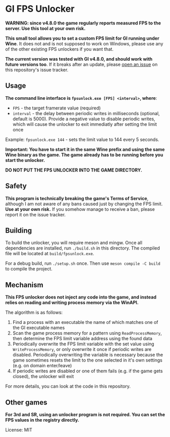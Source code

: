 # GI FPS Unlocker
**WARNING: since v4.8.0 the game regularly reports measured FPS to the server. Use this tool at your own risk.**

**This small tool allows you to set a custom FPS limit for GI running under Wine**. It does not and is not supposed to work on Windows, please use any of the other existing FPS unlockers if you want that.

**The current version was tested with GI v4.8.0, and should work with future versions too**. If it breaks after an update, please [open an issue](https://codeberg.org/mkrsym1/fpsunlock/issues/new) on this repository's issue tracker.

## Usage
**The command line interface is `fpsunlock.exe [FPS] <interval>`, where**:
- `FPS` - the target framerate value (required)
- `interval` - the delay between periodic writes in milliseconds (optional, default is 5000). Provide a negative value to disable periodic writes, which will cause the unlocker to exit immediatly after setting the limit once

Example: `fpsunlock.exe 144` - sets the limit value to 144 every 5 seconds.

**Important: You have to start it in the same Wine prefix and using the same Wine binary as the game. The game already has to be running before you start the unlocker.**

**DO NOT PUT THE FPS UNLOCKER INTO THE GAME DIRECTORY.**

## Safety
**This program is technically breaking the game's Terms of Service**, although I am not aware of any bans caused just by changing the FPS limit. **Use at your own risk.** If you somehow manage to receive a ban, please report it on the issue tracker.

## Building
To build the unlocker, you will require meson and mingw. Once all dependencies are installed, run `./build.sh` in this directory. The compiled file will be located at `build/fpsunlock.exe`.

For a debug build, run `./setup.sh` once. Then use `meson compile -C build` to compile the project.

## Mechanism
**This FPS unlocker does not inject any code into the game, and instead relies on reading and writing process memory via the WinAPI.**

The algorithm is as follows:
1. Find a process with an executable the name of which matches one of the GI executable names
2. Scan the game process memory for a pattern using `ReadProcessMemory`, then determine the FPS limit variable address using the found data
3. Periodically overwrite the FPS limit variable with the set value using `WriteProcessMemory`, or only overwrite it once if periodic writes are disabled. Periodically overwriting the variable is necessary because the game sometimes resets the limit to the one selected in it's own settings (e.g. on domain enter/leave)
4. If periodic writes are disabled or one of them fails (e.g. if the game gets closed), the unlocker will exit

For more details, you can look at the code in this repository.

## Other games
**For 3rd and SR, using an unlocker program is not required. You can set the FPS values in the registry directly.**

License: MIT
